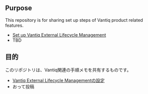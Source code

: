 ## Purpose
This repository is for sharing set up steps of Vantiq product related features.

- [Set up Vantiq External Lifecycle Management](docs/eng/Vantiq_ExtLifecycleManagement_SetupProcedure.md)
- TBD


## 目的

このリポジトリは、Vantiq関連の手順メモを共有するものです。

- [Vantiq External Lifecycle Managementの設定](docs/jp/Vantiq_ExtLifecycleManagement_SetupProcedure.md)
- おって投稿
